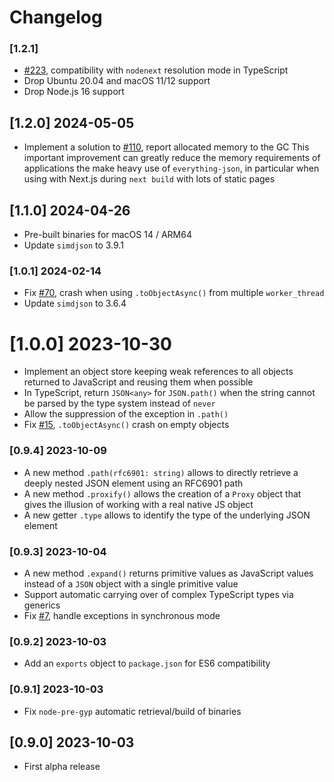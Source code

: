# Changelog

### [1.2.1]

 - [#223](https://github.com/mmomtchev/everything-json/pull/223), compatibility with `nodenext` resolution mode in TypeScript
 - Drop Ubuntu 20.04 and macOS 11/12 support
 - Drop Node.js 16 support

## [1.2.0] 2024-05-05

 - Implement a solution to [#110](https://github.com/mmomtchev/everything-json/issues/110), report allocated memory to the GC
    This important improvement can greatly reduce the memory requirements of applications the make heavy use of `everything-json`, in particular when using with Next.js during `next build` with lots of static pages

## [1.1.0] 2024-04-26

 - Pre-built binaries for macOS 14 / ARM64
 - Update `simdjson` to 3.9.1

### [1.0.1] 2024-02-14

 - Fix [#70](https://github.com/mmomtchev/everything-json/issues/70), crash when using `.toObjectAsync()` from multiple `worker_thread`
 - Update `simdjson` to 3.6.4

# [1.0.0] 2023-10-30

 - Implement an object store keeping weak references to all objects returned to JavaScript and reusing them when possible
 - In TypeScript, return `JSON<any>` for `JSON.path()` when the string cannot be parsed by the type system instead of `never`
 - Allow the suppression of the exception in `.path()`
 - Fix [#15](https://github.com/mmomtchev/everything-json/issues/15), `.toObjectAsync()` crash on empty objects

### [0.9.4] 2023-10-09

 - A new method `.path(rfc6901: string)` allows to directly retrieve a deeply nested JSON element using an RFC6901 path
 - A new method `.proxify()` allows the creation of a `Proxy` object that gives the illusion of working with a real native JS object
 - A new getter `.type` allows to identify the type of the underlying JSON element

### [0.9.3] 2023-10-04

 - A new method `.expand()` returns primitive values as JavaScript values instead of a `JSON` object with a single primitive value
 - Support automatic carrying over of complex TypeScript types via generics
 - Fix [#7](https://github.com/mmomtchev/everything-json/issues/7), handle exceptions in synchronous mode

### [0.9.2] 2023-10-03

- Add an `exports` object to `package.json` for ES6 compatibility

### [0.9.1] 2023-10-03

- Fix `node-pre-gyp` automatic retrieval/build of binaries

## [0.9.0] 2023-10-03

- First alpha release
